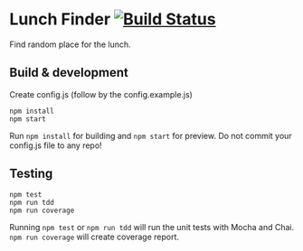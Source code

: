 # Lunch Finder [![Build Status](https://travis-ci.org/Budmore/node-lunch-finder.svg?branch=master)](https://travis-ci.org/Budmore/node-lunch-finder)


Find random place for the lunch.

## Build & development
Create config.js (follow by the config.example.js)

```
npm install
npm start

```

Run `npm install` for building and `npm start` for preview.
Do not commit your config.js file to any repo!


## Testing
```
npm test
npm run tdd
npm run coverage

```

Running `npm test` or `npm run tdd` will run the unit tests with Mocha and Chai.
`npm run coverage` will create coverage report.

